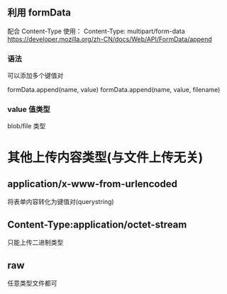 <!-- @format -->

## 利用 formData

配合 Content-Type 使用：
Content-Type: multipart/form-data
https://developer.mozilla.org/zh-CN/docs/Web/API/FormData/append

### 语法

可以添加多个键值对

formData.append(name, value)
formData.append(name, value, filename)

### value 值类型

blob/file 类型

# 其他上传内容类型(与文件上传无关)

## application/x-www-from-urlencoded

将表单内容转化为键值对(querystring)

## Content-Type:application/octet-stream

只能上传二进制类型

## raw

任意类型文件都可

